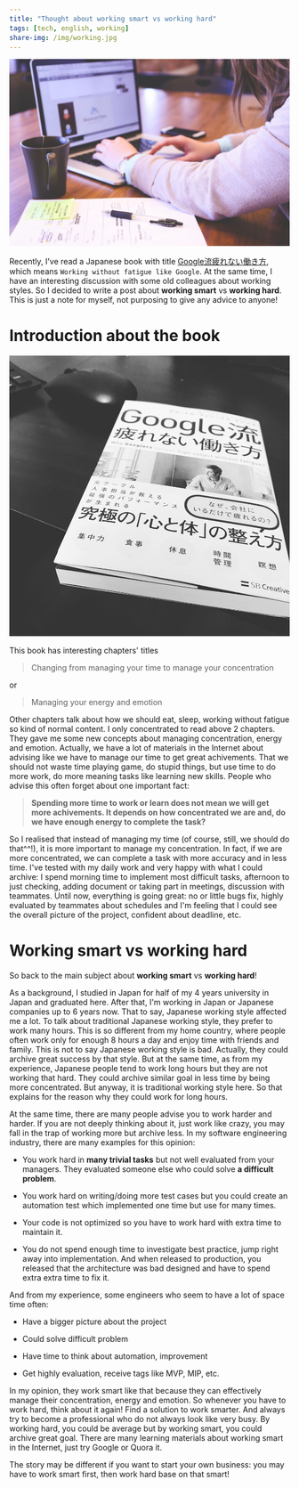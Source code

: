 ```yaml
---
title: "Thought about working smart vs working hard"
tags: [tech, english, working]
share-img: /img/working.jpg
---
```


![](/img/working.jpg)

Recently, I've read a Japanese book with title [Google流疲れない働き方](https://books.rakuten.co.jp/rb/15306289/), which means `Working without fatigue like Google`. At the same time, I have an interesting discussion with some old colleagues about working styles. So I decided to write a post about **working smart** vs **working hard**. This is just a note for myself, not purposing to give any advice to anyone!

# Introduction about the book

![](/img/google_working_smart.jpg)

This book has interesting chapters' titles

> Changing from managing your time to manage your concentration

or

> Managing your energy and emotion

Other chapters talk about how we should eat, sleep, working without fatigue so kind of normal content. I only concentrated to read above 2 chapters. They gave me some new concepts about managing concentration, energy and emotion. Actually, we have a lot of materials in the Internet about advising like we have to manage our time to get great achivements. That we should not waste time playing game, do stupid things, but use time to do more work, do more meaning tasks like learning new skills. People who advise this often forget about one important fact:

> **Spending more time to work or learn does not mean we will get more achivements. It depends on how concentrated we are and, do we have enough energy to complete the task?**

So I realised that instead of managing my time (of course, still, we should do that^^!), it is more important to manage my concentration. In fact, if we are more concentrated, we can complete a task with more accuracy and in less time. I've tested with my daily work and very happy with what I could archive: I spend morning time to implement most difficult tasks, afternoon to just checking, adding document or taking part in meetings, discussion with teammates. Until now, everything is going great: no or little bugs fix, highly evaluated by teammates about schedules and I'm feeling that I could see the overall picture of the project, confident about deadline, etc.

<script async src="//pagead2.googlesyndication.com/pagead/js/adsbygoogle.js"></script>
<ins class="adsbygoogle"
     style="display:block; text-align:center;"
     data-ad-layout="in-article"
     data-ad-format="fluid"
     data-ad-client="ca-pub-2750437710821247"
     data-ad-slot="8905029259"></ins>
<script>
     (adsbygoogle = window.adsbygoogle || []).push({});
</script>

# Working smart vs working hard

So back to the main subject about **working smart** vs **working hard**!

As a background, I studied in Japan for half of my 4 years university in Japan and graduated here. After that, I'm working in Japan or Japanese companies up to 6 years now. That to say, Japanese working style affected me a lot. To talk about traditional Japanese working style, they prefer to work many hours. This is so different from my home country, where people often work only for enough 8 hours a day and enjoy time with friends and family. This is not to say Japanese working style is bad. Actually, they could archive great success by that style. But at the same time, as from my experience, Japanese people tend to work long hours but they are not working that hard. They could archive similar goal in less time by being more concentrated. But anyway, it is traditional working style here. So that explains for the reason why they could work for long hours.

At the same time, there are many people advise you to work harder and harder. If you are not deeply thinking about it, just work like crazy, you may fall in the trap of working more but archive less. In my software engineering industry, there are many examples for this opinion:

* You work hard in **many trivial tasks** but not well evaluated from your managers. They evaluated someone else who could solve **a difficult problem**.

* You work hard on writing/doing more test cases but you could create an automation test which implemented one time but use for many times.

* Your code is not optimized so you have to work hard with extra time to maintain it.

* You do not spend enough time to investigate best practice, jump right away into implementation. And when released to production, you released that the architecture was bad designed and have to spend extra extra time to fix it.

And from my experience, some engineers who seem to have a lot of space time often:

* Have a bigger picture about the project

* Could solve difficult problem

* Have time to think about automation, improvement

* Get highly evaluation, receive tags like MVP, MIP, etc.

In my opinion, they work smart like that because they can effectively manage their concentration, energy and emotion. So whenever you have to work hard, think about it again! Find a solution to work smarter. And always try to become a professional who do not always look like very busy. By working hard, you could be average but by working smart, you could archive great goal. There are many learning materials about working smart in the Internet, just try Google or Quora it.

The story may be different if you want to start your own business: you may have to work smart first, then work hard base on that smart!

<script async src="//pagead2.googlesyndication.com/pagead/js/adsbygoogle.js"></script>
<ins class="adsbygoogle"
     style="display:block; text-align:center;"
     data-ad-layout="in-article"
     data-ad-format="fluid"
     data-ad-client="ca-pub-2750437710821247"
     data-ad-slot="8905029259"></ins>
<script>
     (adsbygoogle = window.adsbygoogle || []).push({});
</script>
